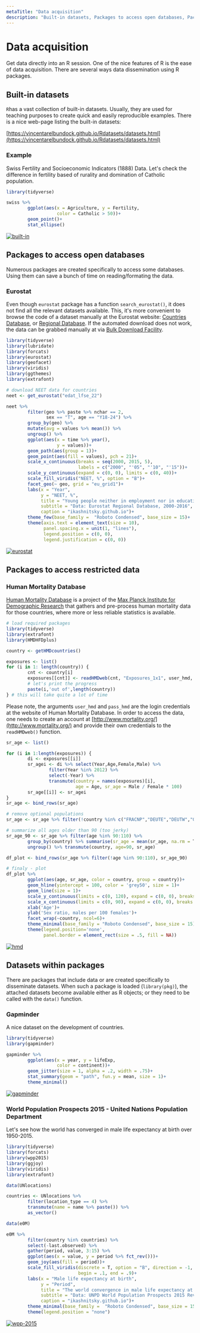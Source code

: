 ```yaml
---
metaTitle: "Data acquisition"
description: "Built-in datasets, Packages to access open databases, Packages to access restricted data, Datasets within packages"
---
```


# Data acquisition


Get data directly into an R session. One of the nice features of R is the ease of data acquisition. There are several ways data dissemination using R packages.



## Built-in datasets


`R`has a vast collection of built-in datasets. Usually, they are used for teaching purposes to create quick and easily reproducible examples. There is a nice web-page listing the built-in datasets:

[https://vincentarelbundock.github.io/Rdatasets/datasets.html](https://vincentarelbundock.github.io/Rdatasets/datasets.html)

### Example

Swiss Fertility and Socioeconomic Indicators (1888) Data. Let's check the difference in fertility based of rurality and domination of Catholic population.

```r
library(tidyverse) 

swiss %>% 
        ggplot(aes(x = Agriculture, y = Fertility, 
                   color = Catholic > 50))+
        geom_point()+
        stat_ellipse()

```

[<img src="https://i.stack.imgur.com/RLUcw.png" alt="built-in" />](https://i.stack.imgur.com/RLUcw.png)



## Packages to access open databases


Numerous packages are created specifically to access some databases. Using them can save a bunch of time on reading/formating the data.

### Eurostat

Even though `eurostat` package has a function `search_eurostat()`, it does not find all the relevant datasets available. This, it's more convenient to browse the code of a dataset manually at the Eurostat website: [Countries Database](http://ec.europa.eu/eurostat/data/database), or [Regional Database](http://ec.europa.eu/eurostat/web/regions/data/database). If the automated download does not work, the data can be grabbed manually at via [Bulk Download Facility](http://ec.europa.eu/eurostat/estat-navtree-portlet-prod/BulkDownloadListing).

```r
library(tidyverse)
library(lubridate)
library(forcats)
library(eurostat)
library(geofacet)
library(viridis)
library(ggthemes)
library(extrafont)

# download NEET data for countries
neet <- get_eurostat("edat_lfse_22")

neet %>% 
        filter(geo %>% paste %>% nchar == 2,
               sex == "T", age == "Y18-24") %>%
        group_by(geo) %>% 
        mutate(avg = values %>% mean()) %>% 
        ungroup() %>% 
        ggplot(aes(x = time %>% year(),
                   y = values))+
        geom_path(aes(group = 1))+
        geom_point(aes(fill = values), pch = 21)+
        scale_x_continuous(breaks = seq(2000, 2015, 5),
                           labels = c("2000", "'05", "'10", "'15"))+
        scale_y_continuous(expand = c(0, 0), limits = c(0, 40))+
        scale_fill_viridis("NEET, %", option = "B")+
        facet_geo(~ geo, grid = "eu_grid1")+
        labs(x = "Year",
             y = "NEET, %",
             title = "Young people neither in employment nor in education and training in Europe",
             subtitle = "Data: Eurostat Regional Database, 2000-2016",
             caption = "ikashnitsky.github.io")+
        theme_few(base_family =  "Roboto Condensed", base_size = 15)+
        theme(axis.text = element_text(size = 10),
              panel.spacing.x = unit(1, "lines"),
              legend.position = c(0, 0),
              legend.justification = c(0, 0))

```

[<img src="https://i.stack.imgur.com/3Ppu7.png" alt="eurostat" />](https://i.stack.imgur.com/3Ppu7.png)



## Packages to access restricted data


### Human Mortality Database

[Human Mortality Database](http://www.mortality.org) is a project of the [Max Planck Institute for Demographic Research](https://www.demogr.mpg.de/en/) that gathers and pre-process human mortality data for those countries, where more or less reliable statistics is available.

```r
# load required packages
library(tidyverse) 
library(extrafont)
library(HMDHFDplus)

country <- getHMDcountries()

exposures <- list()
for (i in 1: length(country)) {
        cnt <- country[i]
        exposures[[cnt]] <- readHMDweb(cnt, "Exposures_1x1", user_hmd, pass_hmd)
        # let's print the progress
        paste(i,'out of',length(country)) 
} # this will take quite a lot of time

```

Please note, the arguments `user_hmd` and `pass_hmd` are the login credentials at the website of Human Mortality Database. In order to access the data, one needs to create an account at [http://www.mortality.org/](http://www.mortality.org/) and provide their own credentials to the `readHMDweb()` function.

```r
sr_age <- list()

for (i in 1:length(exposures)) {
        di <- exposures[[i]]
        sr_agei <- di %>% select(Year,Age,Female,Male) %>% 
                filter(Year %in% 2012) %>%
                select(-Year) %>%
                transmute(country = names(exposures)[i],
                          age = Age, sr_age = Male / Female * 100)
        sr_age[[i]] <- sr_agei
}
sr_age <- bind_rows(sr_age)

# remove optional populations
sr_age <- sr_age %>% filter(!country %in% c("FRACNP","DEUTE","DEUTW","GBRCENW","GBR_NP"))

# summarize all ages older than 90 (too jerky)
sr_age_90 <- sr_age %>% filter(age %in% 90:110) %>% 
        group_by(country) %>% summarise(sr_age = mean(sr_age, na.rm = T)) %>%
        ungroup() %>% transmute(country, age=90, sr_age)

df_plot <- bind_rows(sr_age %>% filter(!age %in% 90:110), sr_age_90)

# finaly - plot
df_plot %>% 
        ggplot(aes(age, sr_age, color = country, group = country))+
        geom_hline(yintercept = 100, color = 'grey50', size = 1)+
        geom_line(size = 1)+
        scale_y_continuous(limits = c(0, 120), expand = c(0, 0), breaks = seq(0, 120, 20))+
        scale_x_continuous(limits = c(0, 90), expand = c(0, 0), breaks = seq(0, 80, 20))+
        xlab('Age')+
        ylab('Sex ratio, males per 100 females')+
        facet_wrap(~country, ncol=6)+
        theme_minimal(base_family = "Roboto Condensed", base_size = 15)+
        theme(legend.position='none',
              panel.border = element_rect(size = .5, fill = NA))

```

[<img src="https://i.stack.imgur.com/yypuI.png" alt="hmd" />](https://i.stack.imgur.com/yypuI.png)



## Datasets within packages


There are packages that include data or are created specifically to disseminate datasets. When such a package is loaded (`library(pkg)`), the attached datasets become available either as R objects; or they need to be called with the `data()` function.

### Gapminder

A nice dataset on the development of countries.

```r
library(tidyverse)
library(gapminder)

gapminder %>% 
        ggplot(aes(x = year, y = lifeExp, 
                   color = continent))+
        geom_jitter(size = 1, alpha = .2, width = .75)+
        stat_summary(geom = "path", fun.y = mean, size = 1)+
        theme_minimal()

```

[<img src="https://i.stack.imgur.com/txlId.png" alt="gapminder" />](https://i.stack.imgur.com/txlId.png)

### World Population Prospects 2015 - United Nations Population Department

Let's see how the world has converged in male life expectancy at birth over 1950-2015.

```r
library(tidyverse)
library(forcats)
library(wpp2015)
library(ggjoy)
library(viridis)
library(extrafont)

data(UNlocations)

countries <- UNlocations %>% 
        filter(location_type == 4) %>% 
        transmute(name = name %>% paste()) %>% 
        as_vector()

data(e0M) 

e0M %>% 
        filter(country %in% countries) %>% 
        select(-last.observed) %>% 
        gather(period, value, 3:15) %>% 
        ggplot(aes(x = value, y = period %>% fct_rev()))+
        geom_joy(aes(fill = period))+
        scale_fill_viridis(discrete = T, option = "B", direction = -1, 
                           begin = .1, end = .9)+
        labs(x = "Male life expectancy at birth",
             y = "Period",
             title = "The world convergence in male life expectancy at birth since 1950",
             subtitle = "Data: UNPD World Population Prospects 2015 Revision",
             caption = "ikashnitsky.github.io")+
        theme_minimal(base_family =  "Roboto Condensed", base_size = 15)+
        theme(legend.position = "none")

```

[<img src="https://i.stack.imgur.com/aQtWn.png" alt="wpp-2015" />](https://i.stack.imgur.com/aQtWn.png)

